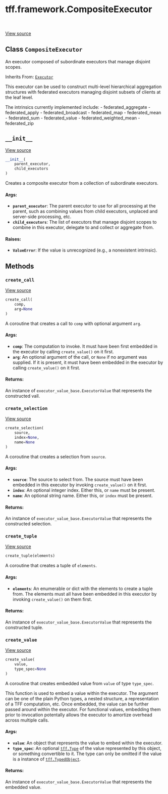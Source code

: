 <div itemscope itemtype="http://developers.google.com/ReferenceObject">
<meta itemprop="name" content="tff.framework.CompositeExecutor" />
<meta itemprop="path" content="Stable" />
<meta itemprop="property" content="__init__"/>
<meta itemprop="property" content="create_call"/>
<meta itemprop="property" content="create_selection"/>
<meta itemprop="property" content="create_tuple"/>
<meta itemprop="property" content="create_value"/>
</div>

# tff.framework.CompositeExecutor

<table class="tfo-notebook-buttons tfo-api" align="left">
</table>

<a target="_blank" href="http://github.com/tensorflow/federated/tree/master/tensorflow_federated/python/core/impl/composite_executor.py">View
source</a>

## Class `CompositeExecutor`

An executor composed of subordinate executors that manage disjoint scopes.

Inherits From: [`Executor`](../../tff/framework/Executor.md)

<!-- Placeholder for "Used in" -->

This executor can be used to construct multi-level hierarchical aggregation
structures with federated executors managing disjoint subsets of clients at the
leaf level.

The intrinsics currently implemented include: - federated_aggregate -
federated_apply - federated_broadcast - federated_map - federated_mean -
federated_sum - federated_value - federated_weighted_mean - federated_zip

<h2 id="__init__"><code>__init__</code></h2>

<a target="_blank" href="http://github.com/tensorflow/federated/tree/master/tensorflow_federated/python/core/impl/composite_executor.py">View
source</a>

```python
__init__(
    parent_executor,
    child_executors
)
```

Creates a composite executor from a collection of subordinate executors.

#### Args:

*   <b>`parent_executor`</b>: The parent executor to use for all processing at
    the parent, such as combining values from child executors, unplaced and
    server-side processing, etc.
*   <b>`child_executors`</b>: The list of executors that manage disjoint scopes
    to combine in this executor, delegate to and collect or aggregate from.

#### Raises:

*   <b>`ValueError`</b>: If the value is unrecognized (e.g., a nonexistent
    intrinsic).

## Methods

<h3 id="create_call"><code>create_call</code></h3>

<a target="_blank" href="http://github.com/tensorflow/federated/tree/master/tensorflow_federated/python/core/impl/composite_executor.py">View
source</a>

```python
create_call(
    comp,
    arg=None
)
```

A coroutine that creates a call to `comp` with optional argument `arg`.

#### Args:

*   <b>`comp`</b>: The computation to invoke. It must have been first embedded
    in the executor by calling `create_value()` on it first.
*   <b>`arg`</b>: An optional argument of the call, or `None` if no argument was
    supplied. If it is present, it must have been embedded in the executor by
    calling `create_value()` on it first.

#### Returns:

An instance of `executor_value_base.ExecutorValue` that represents the
constructed vall.

<h3 id="create_selection"><code>create_selection</code></h3>

<a target="_blank" href="http://github.com/tensorflow/federated/tree/master/tensorflow_federated/python/core/impl/composite_executor.py">View
source</a>

```python
create_selection(
    source,
    index=None,
    name=None
)
```

A coroutine that creates a selection from `source`.

#### Args:

*   <b>`source`</b>: The source to select from. The source must have been
    embedded in this executor by invoking `create_value()` on it first.
*   <b>`index`</b>: An optional integer index. Either this, or `name` must be
    present.
*   <b>`name`</b>: An optional string name. Either this, or `index` must be
    present.

#### Returns:

An instance of `executor_value_base.ExecutorValue` that represents the
constructed selection.

<h3 id="create_tuple"><code>create_tuple</code></h3>

<a target="_blank" href="http://github.com/tensorflow/federated/tree/master/tensorflow_federated/python/core/impl/composite_executor.py">View
source</a>

```python
create_tuple(elements)
```

A coroutine that creates a tuple of `elements`.

#### Args:

*   <b>`elements`</b>: An enumerable or dict with the elements to create a tuple
    from. The elements must all have been embedded in this executor by invoking
    `create_value()` on them first.

#### Returns:

An instance of `executor_value_base.ExecutorValue` that represents the
constructed tuple.

<h3 id="create_value"><code>create_value</code></h3>

<a target="_blank" href="http://github.com/tensorflow/federated/tree/master/tensorflow_federated/python/core/impl/composite_executor.py">View
source</a>

```python
create_value(
    value,
    type_spec=None
)
```

A coroutine that creates embedded value from `value` of type `type_spec`.

This function is used to embed a value within the executor. The argument can be
one of the plain Python types, a nested structure, a representation of a TFF
computation, etc. Once embedded, the value can be further passed around within
the executor. For functional values, embedding them prior to invocation
potentally allows the executor to amortize overhead across multiple calls.

#### Args:

*   <b>`value`</b>: An object that represents the value to embed within the
    executor.
*   <b>`type_spec`</b>: An optional
    <a href="../../tff/Type.md"><code>tff.Type</code></a> of the value
    represented by this object, or something convertible to it. The type can
    only be omitted if the value is a instance of
    <a href="../../tff/TypedObject.md"><code>tff.TypedObject</code></a>.

#### Returns:

An instance of `executor_value_base.ExecutorValue` that represents the embedded
value.
